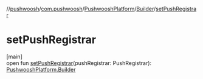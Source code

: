 //[pushwoosh](../../../../index.md)/[com.pushwoosh](../../index.md)/[PushwooshPlatform](../index.md)/[Builder](index.md)/[setPushRegistrar](set-push-registrar.md)

# setPushRegistrar

[main]\
open fun [setPushRegistrar](set-push-registrar.md)(pushRegistrar: PushRegistrar): [PushwooshPlatform.Builder](index.md)
